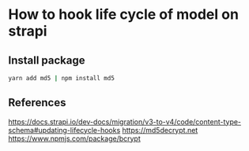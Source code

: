 # How to hook life cycle of model on strapi

## Install package
```bash
yarn add md5 | npm install md5
```

## References
<https://docs.strapi.io/dev-docs/migration/v3-to-v4/code/content-type-schema#updating-lifecycle-hooks>
<https://md5decrypt.net>
<https://www.npmjs.com/package/bcrypt>